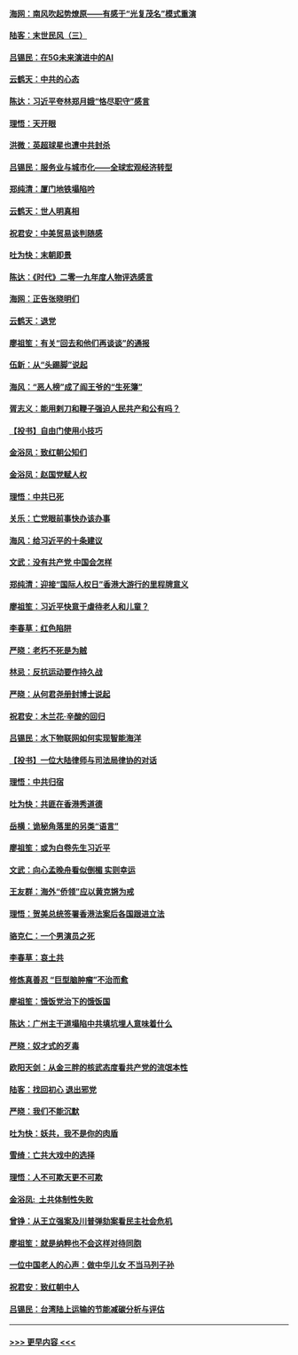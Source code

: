 #### [海网：南风吹起势燎原——有感于“光复茂名”模式重演](../pages/nsc993/n11732308.md?t=12201655) 
#### [陆客：末世民风（三）](../pages/nsc993/n11732211.md?t=12201655) 
#### [吕锡民：在5G未来演进中的AI](../pages/nsc993/n11730010.md?t=12201655) 
#### [云鹤天：中共的心态](../pages/nsc993/n11729906.md?t=12201655) 
#### [陈达：习近平夸林郑月娥“恪尽职守”感言](../pages/nsc993/n11729881.md?t=12201655) 
#### [理悟：天开眼](../pages/nsc993/n11729699.md?t=12201655) 
#### [洪微：英超球星也遭中共封杀](../pages/nsc993/n11727243.md?t=12201655) 
#### [吕锡民：服务业与城市化——全球宏观经济转型](../pages/nsc993/n11725845.md?t=12201655) 
#### [郑纯清：厦门地铁塌陷吟](../pages/nsc993/n11725813.md?t=12201655) 
#### [云鹤天：世人明真相](../pages/nsc993/n11725621.md?t=12201655) 
#### [祝君安：中美贸易谈判随感](../pages/nsc993/n11725609.md?t=12201655) 
#### [吐为快：末朝即景](../pages/nsc993/n11723365.md?t=12201655) 
#### [陈达：《时代》二零一九年度人物评选感言](../pages/nsc993/n11723337.md?t=12201655) 
#### [海网：正告张晓明们](../pages/nsc993/n11723228.md?t=12201655) 
#### [云鹤天：退党](../pages/nsc993/n11723056.md?t=12201655) 
#### [廖祖笙：有关“回去和他们再谈谈”的通报](../pages/nsc993/n11722442.md?t=12201655) 
#### [伍新：从“头踢脚”说起](../pages/nsc993/n11722429.md?t=12201655) 
#### [海风：“恶人榜”成了阎王爷的“生死簿”](../pages/nsc993/n11722272.md?t=12201655) 
#### [胥志义：能用剌刀和鞭子强迫人民共产和公有吗？](../pages/nsc993/n11720569.md?t=12201655) 
#### [【投书】自由门使用小技巧](../pages/nsc993/n11720180.md?t=12201655) 
#### [金浴凤：致红朝公知们](../pages/nsc993/n11720563.md?t=12201655) 
#### [金浴凤：赵国党赋人权](../pages/nsc993/n11720533.md?t=12201655) 
#### [理悟：中共已死](../pages/nsc993/n11720233.md?t=12201655) 
#### [关乐：亡党眼前事快办该办事](../pages/nsc993/n11719160.md?t=12201655) 
#### [海风：给习近平的十条建议](../pages/nsc993/n11717616.md?t=12201655) 
#### [文武：没有共产党 中国会怎样](../pages/nsc993/n11717584.md?t=12201655) 
#### [郑纯清：迎接“国际人权日”香港大游行的里程牌意义](../pages/nsc993/n11717417.md?t=12201655) 
#### [廖祖笙：习近平快意于虐待老人和儿童？](../pages/nsc993/n11715313.md?t=12201655) 
#### [李春草：红色陷阱](../pages/nsc993/n11715029.md?t=12201655) 
#### [严晓：老朽不死是为贼](../pages/nsc993/n11712910.md?t=12201655) 
#### [林忌：反抗运动要作持久战](../pages/nsc993/n11712623.md?t=12201655) 
#### [严晓：从何君尧册封博士说起](../pages/nsc993/n11712465.md?t=12201655) 
#### [祝君安：木兰花·辛酸的回归](../pages/nsc993/n11712381.md?t=12201655) 
#### [吕锡民：水下物联网如何实现智能海洋](../pages/nsc993/n11711158.md?t=12201655) 
#### [【投书】一位大陆律师与司法局律协的对话](../pages/nsc993/n11709675.md?t=12201655) 
#### [理悟：中共归宿](../pages/nsc993/n11710059.md?t=12201655) 
#### [吐为快：共匪在香港秀道德](../pages/nsc993/n11709979.md?t=12201655) 
#### [岳横：诡秘角落里的另类“语言”](../pages/nsc993/n11709792.md?t=12201655) 
#### [廖祖笙：或为白卷先生习近平](../pages/nsc993/n11708330.md?t=12201655) 
#### [文武：向心孟晚舟看似倒楣 实则幸运](../pages/nsc993/n11708236.md?t=12201655) 
#### [王友群：海外“侨领”应以黄克锵为戒](../pages/nsc993/n11706176.md?t=12201655) 
#### [理悟：贺美总统签署香港法案后各国跟进立法](../pages/nsc993/n11706853.md?t=12201655) 
#### [骆克仁：一个男演员之死](../pages/nsc993/n11706677.md?t=12201655) 
#### [李春草：哀土共](../pages/nsc993/n11706255.md?t=12201655) 
#### [修炼真善忍 “巨型脑肿瘤”不治而愈](../pages/nsc993/n11705340.md?t=12201655) 
#### [廖祖笙：饿饭党治下的饿饭国](../pages/nsc993/n11705085.md?t=12201655) 
#### [陈达：广州主干道塌陷中共填坑埋人意味着什么](../pages/nsc993/n11705046.md?t=12201655) 
#### [严晓：奴才式的歹毒](../pages/nsc993/n11704826.md?t=12201655) 
#### [欧阳天剑：从金三胖的核武态度看共产党的流氓本性](../pages/nsc993/n11702238.md?t=12201655) 
#### [陆客：找回初心 退出邪党](../pages/nsc993/n11702213.md?t=12201655) 
#### [严晓：我们不能沉默](../pages/nsc993/n11702110.md?t=12201655) 
#### [吐为快：妖共，我不是你的肉盾](../pages/nsc993/n11701366.md?t=12201655) 
#### [雪绮：亡共大戏中的选择](../pages/nsc993/n11699922.md?t=12201655) 
#### [理悟：人不可欺天更不可欺](../pages/nsc993/n11699657.md?t=12201655) 
#### [金浴凤:  土共体制性失败](../pages/nsc993/n11699361.md?t=12201655) 
#### [曾铮：从王立强案及川普弹劾案看民主社会危机](../pages/nsc993/n11699318.md?t=12201655) 
#### [廖祖笙：就是纳粹也不会这样对待同胞](../pages/nsc993/n11697658.md?t=12201655) 
#### [一位中国老人的心声：做中华儿女 不当马列子孙](../pages/nsc993/n11697525.md?t=12201655) 
#### [祝君安：致红朝中人](../pages/nsc993/n11697518.md?t=12201655) 
#### [吕锡民：台湾陆上运输的节能减碳分析与评估](../pages/nsc993/n11694983.md?t=12201655) 

----
#### [ >>> 更早内容 <<< ](../indexes/nsc993-earlier.md)
